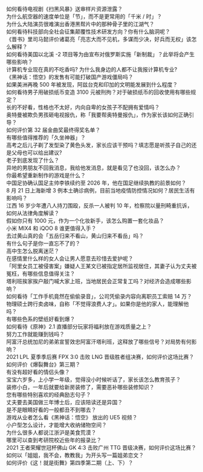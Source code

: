 如何看待电视剧《扫黑风暴》送审样片资源泄露？  
为什么航空器的速度单位是「节」，而不是更常用的「千米 / 时」？  
为什么大陆演员很难演出香港黑帮片中的那种骨子里的江湖气？  
如何看待科技部向全社会征集颠覆性技术研发方向？你有什么脑洞呢？  
《晋书》里司马懿评价诸葛亮「亮志大而不见机，多谋而少决，好兵而无权」该怎么解释？  
如何看待美国以北溪 -2 项目等为由宣布对俄罗斯实施「新制裁」？此举将会产生哪些影响？  
计算机专业现在真的不吃香吗? 为什么我身边的人都不让我报计算机专业?  
《黑神话：悟空》的发售有可能打破国产游戏僵局吗？  
如果美洲再晚 500 年被发现，阿兹台克和印加的文明能发展到什么程度？  
如何看待男子用破损纸币变造 3100 元被刑拘？对于破损纸币的回收使用有哪些规定？  
长的不好看，性格也不太好，内向自卑的女孩子不配拥有爱情吗？  
奥特曼被欺负男孩砸电视报仇，称「我要帮奥特曼报仇」，作为家长该如何正确引导？  
如何评价第 32 届金曲奖最终得奖名单？  
有哪些值得推荐的「久坐神器」？  
高考之后儿子剃了发型染了黄色头发，家长应该干预吗？填志愿是听孩子自己的还是父母也可以给出建议?  
老子到底发现了什么？  
异地的男朋友不回我消息，我给他发消息，就是看见了也没回，该怎么办？  
你最希望重新制作的游戏是什么？  
中国足协确认国足主帅李铁续约至 2026 年，他在国足继续执教的前景如何？  
8 月 21 日上海新增 3 例本土确诊病例，目前当地疫情防控情况如何？居民生活有影响吗？  
江西 16 岁少年遭八人持刀围殴，反杀一人被判 10 年，检察院以量刑畸重抗诉，如何从法律角度解读？  
假如你只有 1000 元，作为一个化妆新手，该怎么购置一套化妆品？  
小米 MIX4 和 iQOO 8 谁更值得入手？  
去过黄山真的会「五岳归来不看山，黄山归来不看岳」吗？  
有什么句子是你一直忘不了的？  
高中生怎么脱离迷茫？  
在感情里什么样的女人会让男人愿意去珍惜去爱护呢？  
「阿里女员工被侵害案」嫌疑人王某文已被指定居所监视居住，其妻子认为丈夫被冤枉，有哪些信息值得关注？  
塔利班挨家挨户敲门喊大家上班，当地居民会正常复工吗？对经济会造成哪些影响？  
如何看待「工作手机竟然在偷偷录音」，公司凭偷录内容向离职员工索赔 14 万？  
物理硕士跨行卖卤味，自称「不觉得浪费人才」。如果你是他的家人，能理解他吗？  
有哪些色系的壁纸好看到爆？  
如何看待《原神》2.1 直播部分玩家将福利放在游戏质量之上？  
努力工作就能赚到钱吗？  
阿富汗总统加尼的弟弟宣誓效忠阿富汗塔利班，这释放了哪些信号？对局势有何影响？  
2021 LPL 夏季季后赛 FPX 3:0 击败 LNG 晋级胜者组决赛，如何评价这场比赛？  
如何评价《爆裂舞台》第三期？  
有没有超好看的情侣头像？  
宝宝六岁多，上小学一年级，觉得没小时候听话了，家长该怎么教育孩子？  
装修小白，一年后就要给新房装修了，需要恶补哪些装修知识？  
您有哪些特别喜欢的经典励志句子？  
丈夫要去美国做三年博士后，应该陪读还是异国？  
是不是眼睛好看的一般都丑不到哪去？  
游戏从业者怎么看《黑神话：悟空》 放出的 UE5 视频？  
小户型怎么设计，才能增大收纳储物空间？  
为什么很多人都说江浙沪是美食荒漠？  
哪里可以查到考研院校近些年的报录比？  
2021 王者荣耀世冠杯佛山 GK 4:3 击败广州 TTG 晋级决赛，如何评价这场比赛？  
如何以「姐姐，我不会，教教我」为开头写一篇姐弟恋文？  
如何评价《这！就是街舞》第四季第二期（上、下）？  

